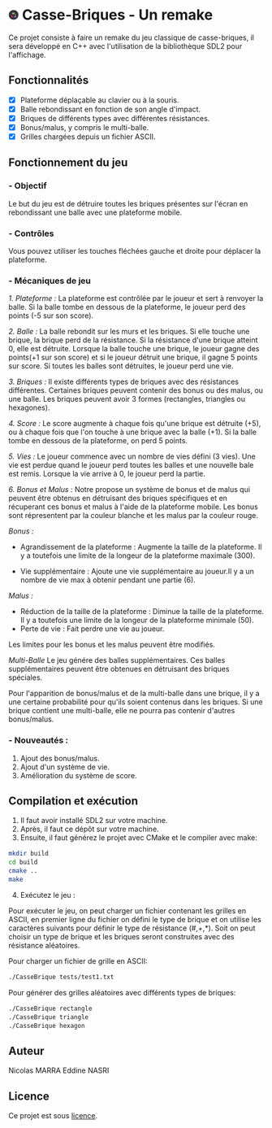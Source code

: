 # <img src="assets/icon.png" alt="icon" width="4%"/> Casse-Briques - Un remake

Ce projet consiste à faire un remake du jeu classique de casse-briques, il sera développé en C++ avec l'utilisation de la bibliothèque SDL2 pour l'affichage.

## Fonctionnalités

- [x] Plateforme déplaçable au clavier ou à la souris.
- [x] Balle rebondissant en fonction de son angle d'impact.
- [x] Briques de différents types avec différentes résistances.
- [x] Bonus/malus, y compris le multi-balle.
- [x] Grilles chargées depuis un fichier ASCII.

## Fonctionnement du jeu

### - Objectif
Le but du jeu est de détruire toutes les briques présentes sur l'écran en rebondissant une balle avec une plateforme mobile.

### - Contrôles
Vous pouvez utiliser les touches fléchées gauche et droite pour déplacer la plateforme.

### - Mécaniques de jeu
*1. Plateforme :* La plateforme est contrôlée par le joueur et sert à renvoyer la balle. Si la balle tombe en dessous de la plateforme, le joueur perd des points (-5 sur son score).

*2. Balle :* La balle rebondit sur les murs et les briques. Si elle touche une brique, la brique perd de la résistance. Si la résistance d'une brique atteint 0, elle est détruite. Lorsque la balle touche une brique, le joueur gagne des points(+1 sur son score) et si le joueur détruit une brique, il gagne 5 points sur score. Si toutes les balles sont détruites, le joueur perd une vie.

*3. Briques :* Il existe différents types de briques avec des résistances différentes. Certaines briques peuvent contenir des bonus ou des malus, ou une balle. Les briques peuvent avoir 3 formes (rectangles, triangles ou hexagones).

*4. Score :* Le score augmente à chaque fois qu'une brique est détruite (+5), ou à chaque fois que l'on touche à une brique avec la balle (+1). Si la balle tombe en dessous de la plateforme, on perd 5 points.

*5. Vies :* Le joueur commence avec un nombre de vies défini (3 vies). Une vie est perdue quand le joueur perd toutes les balles et une nouvelle bale est remis. Lorsque la vie arrive à 0, le joueur perd la partie.

*6. Bonus et Malus :* 
Notre propose un système de bonus et de malus qui peuvent être obtenus en détruisant des briques spécifiques et en récuperant ces bonus et malus à l'aide de la plateforme mobile. Les bonus sont répresentent par la couleur blanche et les malus par la couleur rouge.

*Bonus :* 

- Agrandissement de la plateforme : Augmente la taille de la plateforme. Il y a toutefois une limite de la longeur de la plateforme maximale (300).

- Vie supplémentaire : Ajoute une vie supplémentaire au joueur.Il y a un nombre de vie max à obtenir pendant une partie (6).

*Malus :*

- Réduction de la taille de la plateforme : Diminue la taille de la plateforme. Il y a toutefois une limite de la longeur de la plateforme minimale (50).
- Perte de vie : Fait perdre une vie au joueur.

Les limites pour les bonus et les malus peuvent être modifiés.

*Multi-Balle*
Le jeu génére des balles supplémentaires. Ces balles supplémentaires peuvent être obtenues en détruisant des briques spéciales.

Pour l'apparition de bonus/malus et de la multi-balle dans une brique, il y a une certaine probabilité pour qu'ils soient contenus dans les briques. Si une brique contient une multi-balle, elle ne pourra pas contenir d'autres bonus/malus.

### - Nouveautés : 

1. Ajout des bonus/malus. 
2. Ajout d'un système de vie.
3. Amélioration du système de score.

## Compilation et exécution

1. Il faut avoir installé SDL2 sur votre machine.
2. Après, il faut ce dépôt sur votre machine.
3. Ensuite, il faut générez le projet avec CMake et le compiler avec make:

```bash
mkdir build
cd build
cmake ..
make
```

4. Exécutez le jeu :

Pour exécuter le jeu, on peut charger un fichier contenant les grilles en ASCII, en premier ligne du fichier on défini le type de brique et on utilise les caractères suivants pour définir le type de résistance (#,+,*).
Soit on peut choisir un type de brique et les briques seront construites avec des résistance aléatoires.


Pour charger un fichier de grille en ASCII:
```bash
./CasseBrique tests/test1.txt
```

Pour générer des grilles aléatoires avec différents types de briques:
```bash
./CasseBrique rectangle 
./CasseBrique triangle 
./CasseBrique hexagon 
```

## Auteur

Nicolas MARRA
Eddine NASRI

## Licence

Ce projet est sous [licence](LICENSE).

